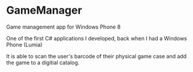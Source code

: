 # GameManager
Game management app for Windows Phone 8

One of the first C# applications I developed, back when I had a Windows Phone (Lumia)

It is able to scan the user's barcode of their physical game case and add the game to a digitial catalog.
